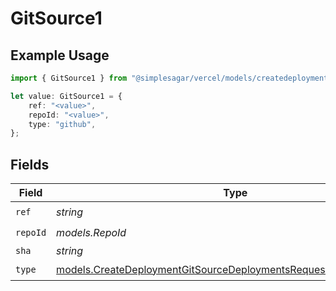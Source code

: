 # GitSource1

## Example Usage

```typescript
import { GitSource1 } from "@simplesagar/vercel/models/createdeploymentop.js";

let value: GitSource1 = {
    ref: "<value>",
    repoId: "<value>",
    type: "github",
};
```

## Fields

| Field                                                                                                                                        | Type                                                                                                                                         | Required                                                                                                                                     | Description                                                                                                                                  |
| -------------------------------------------------------------------------------------------------------------------------------------------- | -------------------------------------------------------------------------------------------------------------------------------------------- | -------------------------------------------------------------------------------------------------------------------------------------------- | -------------------------------------------------------------------------------------------------------------------------------------------- |
| `ref`                                                                                                                                        | *string*                                                                                                                                     | :heavy_check_mark:                                                                                                                           | N/A                                                                                                                                          |
| `repoId`                                                                                                                                     | *models.RepoId*                                                                                                                              | :heavy_check_mark:                                                                                                                           | N/A                                                                                                                                          |
| `sha`                                                                                                                                        | *string*                                                                                                                                     | :heavy_minus_sign:                                                                                                                           | N/A                                                                                                                                          |
| `type`                                                                                                                                       | [models.CreateDeploymentGitSourceDeploymentsRequestRequestBodyType](../models/createdeploymentgitsourcedeploymentsrequestrequestbodytype.md) | :heavy_check_mark:                                                                                                                           | N/A                                                                                                                                          |
